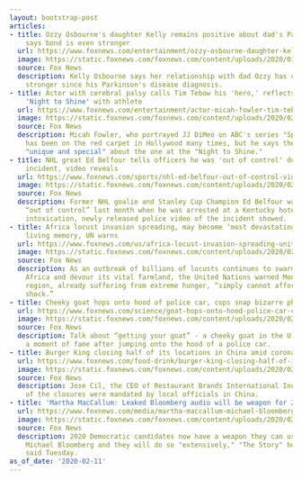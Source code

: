 ```yaml
---
layout: bootstrap-post
articles:
- title: Ozzy Osbourne's daughter Kelly remains positive about dad's Parkinson's diagnosis,
    says bond is even stronger
  url: https://www.foxnews.com/entertainment/ozzy-osbourne-daughter-kelly-positive-parkinsons
  image: https://static.foxnews.com/foxnews.com/content/uploads/2020/01/Ozzy1.jpg
  source: Fox News
  description: Kelly Osbourne says her relationship with dad Ozzy has only gotten
    stronger since his Parkinson's disease diagnosis.
- title: Actor with cerebral palsy calls Tim Tebow his 'hero,' reflects on celebrating
    'Night to Shine' with athlete
  url: https://www.foxnews.com/entertainment/actor-micah-fowler-tim-tebow-night-shine-special-needs-prom-celebration
  image: https://static.foxnews.com/foxnews.com/content/uploads/2020/02/TebowFowler1.jpg
  source: Fox News
  description: Micah Fowler, who portrayed JJ DiMeo on ABC's series "Speechless,"
    has been on the red carpet in Hollywood many times, but he says there's something
    "unique and special" about the one at the "Night to Shine."
- title: NHL great Ed Belfour tells officers he was 'out of control' during hotel
    incident, video reveals
  url: https://www.foxnews.com/sports/nhl-ed-belfour-out-of-control-video
  image: https://static.foxnews.com/foxnews.com/content/uploads/2020/02/ed-belfour-stars-mug-getty.jpg
  source: Fox News
  description: Former NHL goalie and Stanley Cup Champion Ed Belfour was self-admittedly
    “out of control” last month when he was arrested at a Kentucky hotel for public
    intoxication, newly released police video of the incident showed.
- title: Africa locust invasion spreading, may become ‘most devastating plague’ in
    living memory, UN warns
  url: https://www.foxnews.com/us/africa-locust-invasion-spreading-united-nations
  image: https://static.foxnews.com/foxnews.com/content/uploads/2020/02/Africa-locusts.jpg
  source: Fox News
  description: As an outbreak of billions of locusts continues to swarm parts of East
    Africa and devour its vital farmland, the United Nations warned Monday that the
    region, already suffering from extreme hunger, “simply cannot afford another major
    shock.”
- title: Cheeky goat hops onto hood of police car, cops snap bizarre photo
  url: https://www.foxnews.com/science/goat-hops-onto-hood-police-car-cops-snap-bizarre-photo
  image: https://static.foxnews.com/foxnews.com/content/uploads/2020/02/GoatPoliceSWNS.jpg
  source: Fox News
  description: Talk about “getting your goat” - a cheeky goat in the U.K. is enjoying
    a moment of fame after jumping onto the hood of a police car.
- title: Burger King closing half of its locations in China amid coronavirus outbreak
  url: https://www.foxnews.com/food-drink/burger-king-closing-half-of-its-locations-in-china-amid-coronavirus-outbreak
  image: https://static.foxnews.com/foxnews.com/content/uploads/2020/02/BurgerKingGuangzhouChinaAlexTaiSOPAImagesLightRocketviaGettyImages.jpg
  source: Fox News
  description: Jose Cil, the CEO of Restaurant Brands International Inc., said "most"
    of the closures were mandated by local officials in China.
- title: 'Martha MacCallum: Leaked Bloomberg audio will be weapon for 2020 opponents'
  url: https://www.foxnews.com/media/martha-maccallum-michael-bloomberg-audio-leak-stop-and-frisk
  image: https://static.foxnews.com/foxnews.com/content/uploads/2020/02/Martha.jpg
  source: Fox News
  description: 2020 Democratic candidates now have a weapon they can use against billionaire
    Michael Bloomberg and they will do so "extensively," "The Story" host Martha MacCallum
    said Tuesday.
as_of_date: '2020-02-11'
---
```


